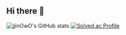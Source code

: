 ## Hi there 👋

<!--
**jjinOwO/jjinOwO** is a ✨ _special_ ✨ repository because its `README.md` (this file) appears on your GitHub profile.

Here are some ideas to get you started:

- 🔭 I’m currently working on ...
- 🌱 I’m currently learning ...
- 👯 I’m looking to collaborate on ...
- 🤔 I’m looking for help with ...
- 💬 Ask me about ...
- 📫 How to reach me: ...
- 😄 Pronouns: ...
- ⚡ Fun fact: ...
-->
![jjinOwO's GitHub stats](https://github-readme-stats.vercel.app/api?username=jjinOwO&show_icons=true&theme=cobalt)
[![Solved.ac Profile](http://mazassumnida.wtf/api/generate_badge?boj=hojin020924)](https://solved.ac/hojin020924)
